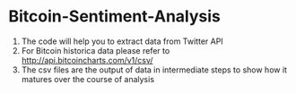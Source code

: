# Bitcoin-Sentiment-Analysis
1. The code will help you to extract data from Twitter API
2. For Bitcoin historica data please refer to http://api.bitcoincharts.com/v1/csv/
3. The csv files are the output of data in intermediate steps to show how it matures over the course of analysis
